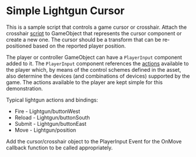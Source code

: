 # Simple Lightgun Cursor

This is a sample script that controls a game cursor or crosshair. Attach the crosshair [script](./LightgunCrosshair.cs) to GameObject that represents the cursor component or create a new one. The cursor should be a transform that can be re-positioned based on the reported player position.

The player or controller GameObject can have a `PlayerInput` component added to it. The `PlayerInput` component references the [actions](./LightgunInputActions.inputactions) available to the player which, by means of the control schemes defined in the asset, also determine the devices (and combinations of devices) supported by the game. The actions available to the player are kept simple for this demonstration.

Typical lightgun actions and bindings:
- Fire - Lightgun/buttonWest
- Reload - Lightgun/buttonSouth
- Submit - Lightgun/buttonEast
- Move - Lightgun/position

Add the cursor/crosshair object to the PlayerInput Event for the OnMove callback function to be called appropriately.
